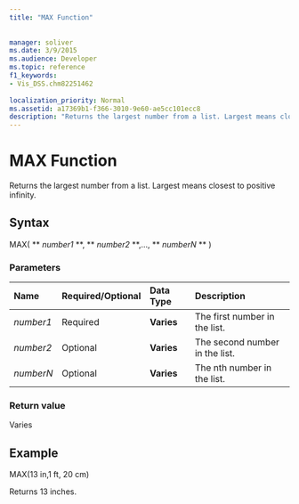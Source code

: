 ```yaml
---
title: "MAX Function"
 
 
manager: soliver
ms.date: 3/9/2015
ms.audience: Developer
ms.topic: reference
f1_keywords:
- Vis_DSS.chm82251462
 
localization_priority: Normal
ms.assetid: a17369b1-f366-3010-9e60-ae5cc101ecc8
description: "Returns the largest number from a list. Largest means closest to positive infinity."
---
```


# MAX Function

Returns the largest number from a list. Largest means closest to positive infinity.
  
## Syntax

MAX( ** *number1* **, ** *number2* **,..., ** *numberN* ** ) 
  
### Parameters

|**Name**|**Required/Optional**|**Data Type**|**Description**|
|:-----|:-----|:-----|:-----|
| _number1_ <br/> |Required  <br/> |**Varies** <br/> |The first number in the list.  <br/> |
| _number2_ <br/> |Optional  <br/> |**Varies** <br/> | The second number in the list.  <br/> |
| _numberN_ <br/> |Optional  <br/> |**Varies** <br/> |The nth number in the list.  <br/> |
   
### Return value

Varies
  
## Example

MAX(13 in,1 ft, 20 cm) 
  
Returns 13 inches. 
  

